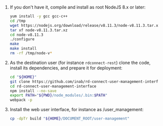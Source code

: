 1. If you don't have it, compile and install as root NodeJS 8.x or later:

	```bash
	yum install -y gcc gcc-c++
	cd /tmp
	wget https://nodejs.org/download/release/v8.11.3/node-v8.11.3.tar.xz
	tar xf node-v8.11.3.tar.xz
	cd node-v8.11.3
	./configure
	make
	make install
	rm -rf /tmp/node-v*
	```

2. As the destination user (for instance `rdconnect-rest`) clone the code, install its dependencies, and prepare it for deployment:

	```bash
	cd "${HOME}"
	git clone https://github.com/inab/rd-connect-user-management-interface.git
	cd rd-connect-user-management-interface
	npm install --no-save
	export PATH="${PWD}/node_modules/.bin:$PATH"
	webpack -p
	```

3. Install the web user interface, for instance as /user_management:

	```bash
	cp -dpTr build "${HOME}/DOCUMENT_ROOT/user-management"
	```
